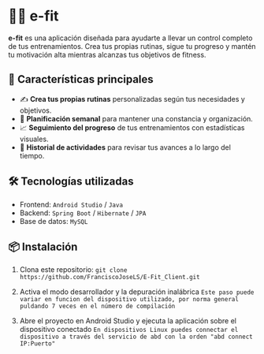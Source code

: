 # 🏋️‍♂️ e-fit

**e-fit** es una aplicación diseñada para ayudarte a llevar un control completo de tus entrenamientos. 
Crea tus propias rutinas, sigue tu progreso y mantén tu motivación alta mientras alcanzas tus objetivos de fitness.

## 🚀 Características principales

- ✍️ **Crea tus propias rutinas** personalizadas según tus necesidades y objetivos.
- 📆 **Planificación semanal** para mantener una constancia y organización.
- 📈 **Seguimiento del progreso** de tus entrenamientos con estadísticas visuales.
- 🏅 **Historial de actividades** para revisar tus avances a lo largo del tiempo.

## 🛠️ Tecnologías utilizadas

- Frontend: `Android Studio` / `Java`
- Backend: `Spring Boot` / `Hibernate` / `JPA`
- Base de datos: `MySQL`

## 📦 Instalación

1. Clona este repositorio:
    `git clone https://github.com/FranciscoJoseLS/E-Fit_Client.git`

2. Activa el modo desarrollador y la depuración inalábrica
    `Este paso puede variar en funcion del dispositivo utilizado, por norma general puldando 7 veces en el número de compilación`

3. Abre el proyecto en Android Studio y ejecuta la aplicación sobre el dispositivo conectado
    `En dispositivos Linux puedes connectar el dispositivo a través del servicio de abd con la orden "abd connect IP:Puerto"`
